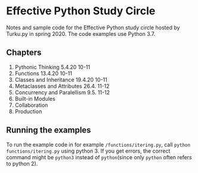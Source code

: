 # Effective Python Study Circle

Notes and sample code for the Effective Python study circle hosted by Turku.py in spring 2020. The code examples use Python 3.7.

## Chapters
1. Pythonic Thinking 5.4.20 10-11
2. Functions 13.4.20 10-11
3. Classes and Inheritance 19.4.20 10-11
4. Metaclasses and Attributes 26.4. 11-12
5. Concurrency and Paralellism 9.5. 11-12
6. Built-in Modules
7. Collaboration
8. Production


## Running the examples
To run the example code in for example `/functions/itering.py`, call `python functions/itering.py` using python 3. If you get errors, the correct command might be `python3` instead of `python`(since only `python` often refers to python 2).


